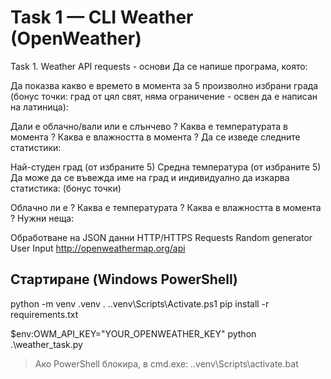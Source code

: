 ﻿# Task 1 — CLI Weather (OpenWeather)

Task 1. Weather API requests - основи
Да се напише програма, която:

Да показва какво е времето в момента за 5 произволно избрани града (бонус точки: град от цял свят, няма ограничение - освен да е написан на латиница):

Дали е облачно/вали или е слънчево ?
Каква е температурата в момента ?
Каква е влажността в момента ?
Да се изведе следните статистики:

Най-студен град (от избраните 5)
Средна температура (от избраните 5)
Да може да се въвежда име на град и индивидуално да изкарва статистика: (бонус точки)

Облачно ли е ?
Каква е температурата ?
Каква е влажността в момента ?
Нужни неща:

Обработване на JSON данни
HTTP/HTTPS Requests
Random generator
User Input
http://openweathermap.org/api

## Стартиране (Windows PowerShell)
python -m venv .venv
. .\.venv\Scripts\Activate.ps1
pip install -r requirements.txt

$env:OWM_API_KEY="YOUR_OPENWEATHER_KEY"
python .\weather_task.py

> Ако PowerShell блокира, в cmd.exe:
> .\.venv\Scripts\activate.bat
